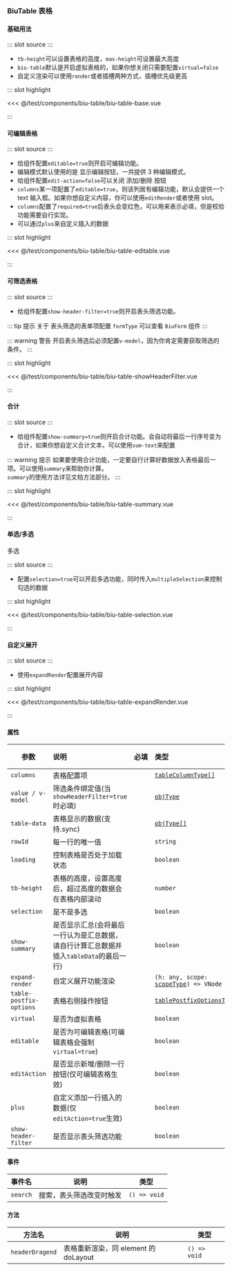 ### BiuTable 表格

#### 基础用法

<demo-block>
::: slot source
<BiuTableBase></BiuTableBase>
:::

-   `tb-height`可以设置表格的高度，`max-height`可设置最大高度
-   `biu-table`默认是开启虚拟表格的，如果你想关闭只需要配置`virtual=false`
-   自定义渲染可以使用`render`或者插槽两种方式，插槽优先级更高

::: slot highlight

<<< @/test/components/biu-table/biu-table-base.vue

:::
</demo-block>

#### 可编辑表格

<demo-block>
::: slot source
<BiuTableEditable></BiuTableEditable>
:::

-   给组件配置`editable=true`则开启可编辑功能。
-   编辑模式默认使用的是 显示编辑按钮，一共提供 3 种编辑模式。
-   给组件配置`edit-action=false`可以关闭 添加/删除 按钮
-   `columns`某一项配置了`editable=true`，则该列居有编辑功能，默认会提供一个 text 输入框。如果你想自定义内容，你可以使用`editRender`或者使用 slot。
-   `columns`配置了`required=true`后表头会变红色，可以用来表示必填，但是校验功能需要自行实现。
-   可以通过`plus`来自定义插入的数据

::: slot highlight

<<< @/test/components/biu-table/biu-table-editable.vue

:::
</demo-block>

#### 可筛选表格

<demo-block>
::: slot source
<BiuTableShowHeaderFilter></BiuTableShowHeaderFilter>
:::

-   给组件配置`show-header-filter=true`则开启表头筛选功能。

::: tip 提示
关于 表头筛选的表单项配置 `formType` 可以查看 `BiuForm` 组件
:::

::: warning 警告
开启表头筛选后必须配置`v-model`，因为你肯定需要获取筛选的条件。
:::

::: slot highlight

<<< @/test/components/biu-table/biu-table-showHeaderFilter.vue

:::
</demo-block>

#### 合计

<demo-block>
::: slot source
<BiuTableSummary></BiuTableSummary>
:::

-   给组件配置`show-summary=true`则开启合计功能。会自动将最后一行序号变为合计，如果你想自定义合计文本，可以使用`sum-text`来配置

::: warning 提示
如果要使用合计功能，一定要自行计算好数据放入表格最后一项。可以使用`summary`来帮助你计算。<br/>
`summary`的使用方法详见文档方法部分。
:::

::: slot highlight

<<< @/test/components/biu-table/biu-table-summary.vue

:::
</demo-block>

#### 单选/多选

多选

<demo-block>
::: slot source
<BiuTableSelection></BiuTableSelection>
:::

-   配置`selection=true`可以开启多选功能，同时传入`multipleSelection`来控制勾选的数据

::: slot highlight

<<< @/test/components/biu-table/biu-table-selection.vue

:::
</demo-block>

#### 自定义展开

<demo-block>
::: slot source
<BiuTableExpandRender></BiuTableExpandRender>
:::

-   使用`expandRender`配置展开内容

::: slot highlight

<<< @/test/components/biu-table/biu-table-expandRender.vue

:::
</demo-block>

#### 属性

| 参数                    | 说明                                                                                    | <div style="white-space: nowrap;">必填</div> | 类型                                                                                                                                                                                   | 默认值  |
| ----------------------- | :-------------------------------------------------------------------------------------- | :------------------------------------------- | :------------------------------------------------------------------------------------------------------------------------------------------------------------------------------------- | :------ |
| `columns`               | 表格配置项                                                                              | <el-checkbox checked></el-checkbox>          | <a href="https://github.com/CalmHarbin/calm-harbin/blob/main/types/biu-table.d.ts#L15" target="_blank">`tableColumnType[]`</a>                                                         | —       |
| `value / v-model`       | 筛选条件绑定值(当`showHeaderFilter=true`时必填)                                         | <el-checkbox></el-checkbox>                  | <a href="https://github.com/CalmHarbin/calm-harbin/blob/main/types/index.d.ts#L13" target="_blank">`objType`</a>                                                                       | —       |
| `table-data`            | 表格显示的数据(支持.sync)                                                               | <el-checkbox checked></el-checkbox>          | <a href="https://github.com/CalmHarbin/calm-harbin/blob/main/types/index.d.ts#L13" target="_blank">`objType[]`</a>                                                                     | `[]`    |
| `rowId`                 | 每一行的唯一值                                                                          | <el-checkbox></el-checkbox>                  | `string`                                                                                                                                                                               | `id`    |
| `loading`               | 控制表格是否处于加载状态                                                                | <el-checkbox></el-checkbox>                  | `boolean`                                                                                                                                                                              | `false` |
| `tb-height`             | 表格的高度，设置高度后，超过高度的数据会在表格内部滚动                                  | <el-checkbox></el-checkbox>                  | `number`                                                                                                                                                                               | —       |
| `selection`             | 是不是多选                                                                              | <el-checkbox></el-checkbox>                  | `boolean`                                                                                                                                                                              | `false` |
| `show-summary`          | 是否显示汇总(会将最后一行认为是汇总数据，请自行计算汇总数据并插入`tableData`的最后一行) | <el-checkbox></el-checkbox>                  | `boolean`                                                                                                                                                                              | `false` |
| `expand-render`         | 自定义展开功能渲染                                                                      | <el-checkbox></el-checkbox>                  | <div class="custom-table-td">`(h: any, scope: `<a href="https://github.com/CalmHarbin/calm-harbin/blob/main/types/biu-table.d.ts#L6" target="_blank">`scopeType`</a>`) => VNode`</div> | —       |
| `table-postfix-options` | 表格右侧操作按钮                                                                        | <el-checkbox></el-checkbox>                  | <a href="https://github.com/CalmHarbin/calm-harbin/blob/main/types/biu-table.d.ts#L77" target="_blank">`tablePostfixOptionsType[]`</a>                                                 | —       |
| `virtual`               | 是否为虚拟表格                                                                          | <el-checkbox></el-checkbox>                  | `boolean`                                                                                                                                                                              | `true`  |
| `editable`              | 是否为可编辑表格(可编辑表格会强制`virtual=true`)                                        | <el-checkbox></el-checkbox>                  | `boolean`                                                                                                                                                                              | `false` |
| `editAction`            | 是否显示新增/删除一行按钮(仅可编辑表格生效)                                             | <el-checkbox></el-checkbox>                  | `boolean`                                                                                                                                                                              | `false` |
| `plus`                  | 自定义添加一行插入的数据(仅`editAction=true`生效)                                       | <el-checkbox></el-checkbox>                  | `boolean`                                                                                                                                                                              | `false` |
| `show-header-filter`    | 是否显示表头筛选功能                                                                    | <el-checkbox></el-checkbox>                  | `boolean`                                                                                                                                                                              | `false` |

#### 事件

| 事件名   | 说明                     | 类型         |
| -------- | ------------------------ | ------------ |
| `search` | 搜索，表头筛选改变时触发 | `() => void` |

#### 方法

| 方法名          | 说明                                 | 类型         |
| --------------- | ------------------------------------ | ------------ |
| `headerDragend` | 表格重新渲染，同 element 的 doLayout | `() => void` |

